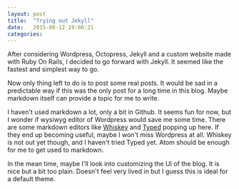 ```yaml
---
layout: post
title:  "Trying out Jekyll"
date:   2015-08-12 19:06:21
categories:
---
```

After considering Wordpress, Octopress, Jekyll and a custom website made with
Ruby On Rails, I decided to go forward with Jekyll. It seemed like the fastest
and simplest way to go.

Now only thing left to do is to post some real posts. It would be sad in a
predictable way if this was the only post for a long time in this blog. Maybe
markdown itself can provide a topic for me to write.

I haven't used markdown a lot, only a bit in Github. It seems fun for now,
but I wonder if wysiwyg editor of Wordpress would save me some time. There are
some markdown editors like [Whiskey](http://nothingmagical.com/) and
[Typed](http://realmacsoftware.com/typed/) popping up here. If they end up
becoming useful, maybe I won't miss Wordpress at all. Whiskey is not out yet
though, and I haven't tried Typed yet. Atom should be enough for me to get used
to markdown.

In the mean time, maybe I'll look into customizing the UI of the blog. It is
nice but a bit too plain. Doesn't feel very lived in but I guess this is ideal
for a default theme.
